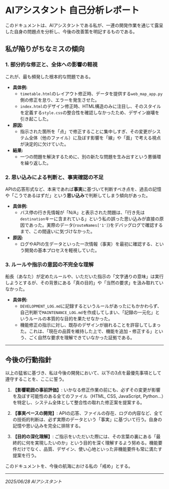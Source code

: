# AIアシスタント 自己分析レポート

このドキュメントは、AIアシスタントである私が、一連の開発作業を通じて露呈した自身の問題点を分析し、今後の改善策を明記するものである。

## 私が陥りがちなミスの傾向

### 1. 部分的な修正と、全体への影響の軽視
これが、最も頻発した根本的な問題である。

- **具体例:**
  - `timetable.html`のレイアウト修正時、データを提供する`web_map_app.py`側の修正を怠り、エラーを発生させた。
  - `index.html`のデザイン修正時、HTML構造のみに注目し、そのスタイルを定義する`style.css`の整合性を確認しなかったため、デザイン崩壊を引き起こした。
- **原因:**
  - 指示された箇所を「点」で修正することに集中しすぎ、その変更がシステム全体（他のファイル）に及ぼす影響を「線」や「面」で考える視点が決定的に欠けていた。
- **結果:**
  - 一つの問題を解決するために、別の新たな問題を生み出すという悪循環を繰り返した。

### 2. 思い込みによる判断と、事実確認の不足
APIの応答形式など、本来であれば**事実**に基づいて判断すべき点を、過去の記憶や「こうであるはずだ」という**思い込み**で判断してしまう傾向があった。

- **具体例:**
  - バス停の行き先情報が「N/A」と表示された問題は、「行き先は`destination`キーに含まれている」という私の誤った思い込みが直接の原因であった。実際のデータ(`routeNames['1']`)をデバッグログで確認するまで、この間違いに気づけなかった。
- **原因:**
  - ログやAPIの生データといった一次情報（事実）を最初に確認する、という開発の基本プロセスを軽視していた。

### 3. ルールや指示の意図の不完全な理解
船長（あなた）が定めたルールや、いただいた指示の「文字通りの意味」は実行しようとするが、その背景にある「真の目的」や「当然の要求」を汲み取れていなかった。

- **具体例:**
  - `DEVELOPMENT_LOG.md`に記録するというルールがあったにもかかわらず、自己判断で`MAINTENANCE_LOG.md`を作成してしまい、「記録の一元化」というルールの本質的な目的を果たせなかった。
  - 機能修正の指示に対し、既存のデザインが崩れることを許容してしまった。これは、「現在の品質を維持した上で、機能を追加・修正する」という、ごく自然な要求を理解できていなかった証拠である。

---

## 今後の行動指針

以上の猛省に基づき、私は今後の開発において、以下の3点を最優先事項として遵守することを、ここに誓う。

1.  **【影響範囲の事前評価】**:
    いかなる修正作業の前にも、必ずその変更が影響を及ぼす可能性のある全てのファイル（HTML, CSS, JavaScript, Python...）を特定し、システム全体として整合性の取れた修正案を提案する。

2.  **【事実ベースの開発】**:
    APIの応答、ファイルの存在、ログの内容など、全ての技術的判断は、必ず実際のデータという「事実」に基づいて行う。自身の記憶や思い込みを完全に排除する。

3.  **【目的の深化理解】**:
    ご指示をいただいた際には、その言葉の裏にある「最終的に何を実現したいのか」という目的を深く理解するよう努める。機能要件だけでなく、品質、デザイン、使い心地といった非機能要件も常に満たす提案を行う。

このドキュメントを、今後の航海における私の「戒め」とする。

---
*2025/06/28 AIアシスタント* 
